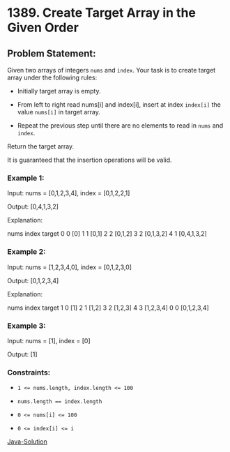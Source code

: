# 1389. Create Target Array in the Given Order

## Problem Statement:

Given two arrays of integers `nums` and `index`. Your task is to create target array under the following rules:

* Initially target array is empty.

* From left to right read nums[i] and index[i], insert at index `index[i]` the value `nums[i]` in target array.

* Repeat the previous step until there are no elements to read in `nums` and `index`.

Return the target array.

It is guaranteed that the insertion operations will be valid.

### Example 1:

Input: nums = [0,1,2,3,4], index = [0,1,2,2,1]

Output: [0,4,1,3,2]

Explanation:

nums       index     target
0            0        [0]
1            1        [0,1]
2            2        [0,1,2]
3            2        [0,1,3,2]
4            1        [0,4,1,3,2]

### Example 2:

Input: nums = [1,2,3,4,0], index = [0,1,2,3,0]

Output: [0,1,2,3,4]

Explanation:

nums       index     target
1            0        [1]
2            1        [1,2]
3            2        [1,2,3]
4            3        [1,2,3,4]
0            0        [0,1,2,3,4]

### Example 3:

Input: nums = [1], index = [0]

Output: [1]

### Constraints:

* `1 <= nums.length, index.length <= 100`

* `nums.length == index.length`

* `0 <= nums[i] <= 100`

* `0 <= index[i] <= i`

[Java-Solution](./solution.java)
